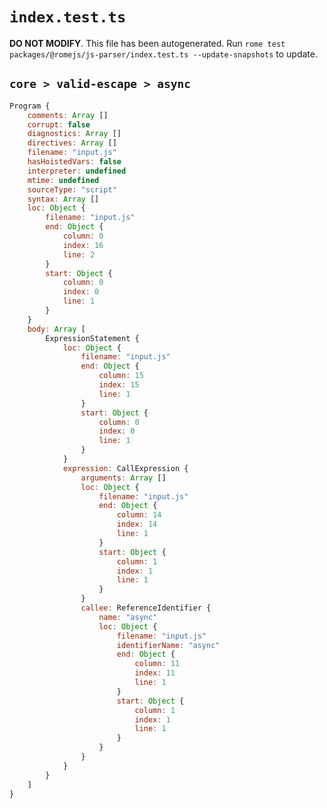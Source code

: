 # `index.test.ts`

**DO NOT MODIFY**. This file has been autogenerated. Run `rome test packages/@romejs/js-parser/index.test.ts --update-snapshots` to update.

## `core > valid-escape > async`

```javascript
Program {
	comments: Array []
	corrupt: false
	diagnostics: Array []
	directives: Array []
	filename: "input.js"
	hasHoistedVars: false
	interpreter: undefined
	mtime: undefined
	sourceType: "script"
	syntax: Array []
	loc: Object {
		filename: "input.js"
		end: Object {
			column: 0
			index: 16
			line: 2
		}
		start: Object {
			column: 0
			index: 0
			line: 1
		}
	}
	body: Array [
		ExpressionStatement {
			loc: Object {
				filename: "input.js"
				end: Object {
					column: 15
					index: 15
					line: 1
				}
				start: Object {
					column: 0
					index: 0
					line: 1
				}
			}
			expression: CallExpression {
				arguments: Array []
				loc: Object {
					filename: "input.js"
					end: Object {
						column: 14
						index: 14
						line: 1
					}
					start: Object {
						column: 1
						index: 1
						line: 1
					}
				}
				callee: ReferenceIdentifier {
					name: "async"
					loc: Object {
						filename: "input.js"
						identifierName: "async"
						end: Object {
							column: 11
							index: 11
							line: 1
						}
						start: Object {
							column: 1
							index: 1
							line: 1
						}
					}
				}
			}
		}
	]
}
```
